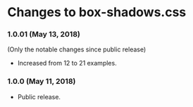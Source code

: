 # Changes to box-shadows.css

### 1.0.01 (May 13, 2018)
(Only the notable changes since public release)
* Increased from 12 to 21 examples.

### 1.0.0 (May 11, 2018)
* Public release.
